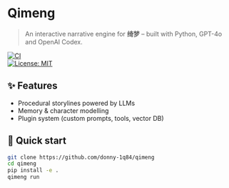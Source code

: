 # Qimeng

> An interactive narrative engine for **绮梦** – built with Python, GPT-4o and OpenAI Codex.

[![CI](https://github.com/donny-1q84/qimeng/actions/workflows/ci.yml/badge.svg)](…)  
[![License: MIT](https://img.shields.io/badge/License-MIT-blue.svg)](LICENSE)

## ✨ Features
- Procedural storylines powered by LLMs  
- Memory & character modelling  
- Plugin system (custom prompts, tools, vector DB)

## 🚀 Quick start
```bash
git clone https://github.com/donny-1q84/qimeng
cd qimeng
pip install -e .
qimeng run
